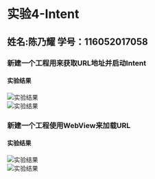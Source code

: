 
# 实验4-Intent
## 姓名:陈乃耀  学号：116052017058
### 新建一个工程用来获取URL地址并启动Intent
#### 实验结果
![实验结果](https://github.com/cny666/Intent/blob/master/app/src/main/res/drawable/1.png)  
![实验结果](https://github.com/cny666/Intent/blob/master/app/src/main/res/drawable/2.png)  
### 新建一个工程使用WebView来加载URL
#### 实验结果
![实验结果](https://github.com/cny666/Intent/blob/master/app/src/main/res/drawable/3.png)  
![实验结果](https://github.com/cny666/Intent/blob/master/app/src/main/res/drawable/4.png)  
